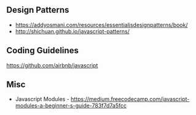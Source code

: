 
## Design Patterns
* https://addyosmani.com/resources/essentialjsdesignpatterns/book/
* http://shichuan.github.io/javascript-patterns/

## Coding Guidelines
https://github.com/airbnb/javascript

## Misc
* Javascript Modules - https://medium.freecodecamp.com/javascript-modules-a-beginner-s-guide-783f7d7a5fcc




 


